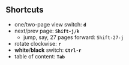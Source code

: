 ## Shortcuts
- one/two-page view switch: **`d`**
- next/prev page: **`Shift-j/k`**
  - jump, say, 27 pages forward: `Shift-27-j`
- rotate clockwise: **`r`**
- **white**/**black** switch: **`Ctrl-r`**
- table of content: **`Tab`**




